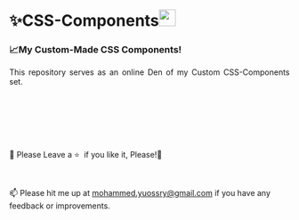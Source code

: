 # <a>✨CSS-Components</a><img src="https://raw.githubusercontent.com/aemmadi/aemmadi/master/wave.gif" width="30px" style="max-width: 100%;">

<h3>📈My Custom-Made CSS Components!</h3>

 <p align="justify">This repository serves as an online Den of my Custom CSS-Components set.</p>

<br>
<br>
<br>
<br>
<br>

🍬 Please Leave a :star: &nbsp;if you like it, Please!🥺

<br>

📫 Please hit me up at mohammed.yuossry@gmail.com if you have any feedback or improvements.
